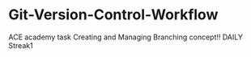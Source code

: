 # Git-Version-Control-Workflow
ACE academy task
Creating and Managing 
Branching concept!!
DAILY Streak1
